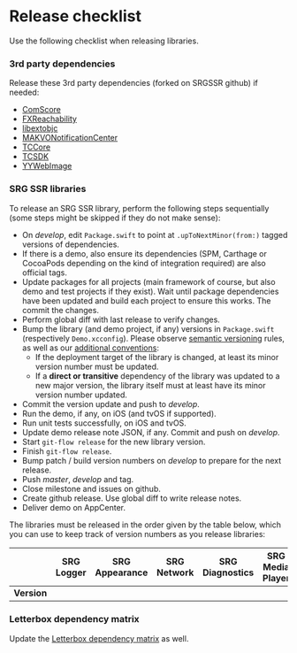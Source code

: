 # Release checklist

Use the following checklist when releasing libraries.

### 3rd party dependencies

Release these 3rd party dependencies (forked on SRGSSR github) if needed:

- [ComScore](https://github.com/SRGSSR/ComScore-xcframework-apple)
- [FXReachability](https://github.com/SRGSSR/FXReachability)
- [libextobjc](https://github.com/SRGSSR/libextobjc)
- [MAKVONotificationCenter](https://github.com/SRGSSR/MAKVONotificationCenter)
- [TCCore](https://github.com/SRGSSR/TCCore-xcframework-apple)
- [TCSDK](https://github.com/SRGSSR/TCSDK-xcframework-apple)
- [YYWebImage](https://github.com/SRGSSR/YYWebImage)

### SRG SSR libraries

To release an SRG SSR library, perform the following steps sequentially (some steps might be skipped if they do not make sense):

- On _develop_, edit `Package.swift` to point at `.upToNextMinor(from:)` tagged versions of dependencies.
- If there is a demo, also ensure its dependencies (SPM, Carthage or CocoaPods depending on the kind of integration required) are also official tags.
- Update packages for all projects (main framework of course, but also demo and test projects if they exist). Wait until package dependencies have been updated and build each project to ensure this works. The commit the changes.
- Perform global diff with last release to verify changes.
- Bump the library (and demo project, if any) versions in `Package.swift` (respectively `Demo.xcconfig`). Please observe  [semantic versioning](https://semver.org) rules, as well as our [additional conventions](https://confluence.srg.beecollaboration.com/pages/viewpage.action?pageId=25624796):
    - If the deployment target of the library is changed, at least its minor version number must be updated.
    - If a **direct or transitive** dependency of the library was updated to a new major version, the library itself must at least have its minor version number updated.
- Commit the version update and push to _develop_.
- Run the demo, if any, on iOS (and tvOS if supported).
- Run unit tests successfully, on iOS and tvOS.
- Update demo release note JSON, if any. Commit and push on _develop_.
- Start `git-flow release` for the new library version.
- Finish `git-flow release`.
- Bump patch / build version numbers on _develop_ to prepare for the next release.
- Push _master_, _develop_ and tag.
- Close milestone and issues on github.
- Create github release. Use global diff to write release notes.
- Deliver demo on AppCenter.

The libraries must be released in the order given by the table below, which you can use to keep track of version numbers as you release libraries:

|| SRG Logger | SRG Appearance | SRG Network | SRG Diagnostics | SRG Media Player | SRG Data Provider | SRG Identity | SRG Content Protection | SRG Analytics | SRG Letterbox | SRG User Data |
|:--:|:--:|:--:|:--:|:--:|:--:|:--:|:--:|:--:|:--:|:--:|:--:|
| **Version** ||||||||||||


### Letterbox dependency matrix

Update the [Letterbox dependency matrix](https://github.com/SRGSSR/srgletterbox-apple/wiki/Version-matrix) as well.